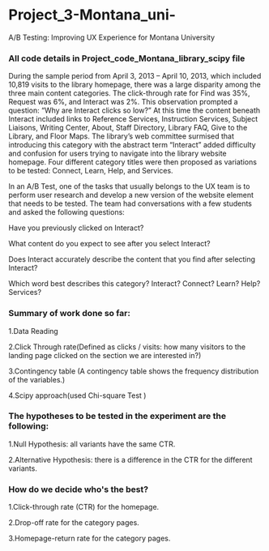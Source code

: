 # Project_3-Montana_uni-
A/B Testing: Improving UX Experience for Montana University

### All code details in Project_code_Montana_library_scipy file

During the sample period from April 3, 2013 – April 10, 2013, which included 10,819 visits to the library homepage, there was a large disparity among the three main content categories. The click-through rate for Find was 35%, Request was 6%, and Interact was 2%. This observation prompted a question: “Why are Interact clicks so low?” At this time the content beneath Interact included links to Reference Services, Instruction Services, Subject Liaisons, Writing Center, About, Staff Directory, Library FAQ, Give to the Library, and Floor Maps. The library’s web committee surmised that introducing this category with the abstract term “Interact” added difficulty and confusion for users trying to navigate into the library website homepage. Four different category titles were then proposed as variations to be tested: Connect, Learn, Help, and Services.

In an A/B Test, one of the tasks that usually belongs to the UX team is to perform user research and develop a new version of the website element that needs to be tested. The team had conversations with a few students and asked the following questions:

Have you previously clicked on Interact?

What content do you expect to see after you select Interact?

Does Interact accurately describe the content that you find after selecting Interact?

Which word best describes this category? Interact? Connect? Learn? Help? Services?


### Summary of work done so far:

1.Data Reading

2.Click Through rate(Defined as clicks / visits: how many visitors to the landing page clicked on the section we are interested in?)

3.Contingency table (A contingency table shows the frequency distribution of the variables.)

4.Scipy approach(used Chi-square Test )



### The hypotheses to be tested in the experiment are the following:

1.Null Hypothesis: all variants have the same CTR.

2.Alternative Hypothesis: there is a difference in the CTR for the different variants.



### How do we decide who's the best?

1.Click-through rate (CTR) for the homepage.

2.Drop-off rate for the category pages.

3.Homepage-return rate for the category pages.



